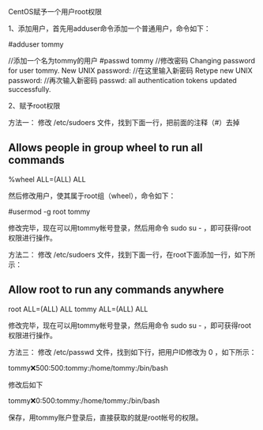 CentOS赋予一个用户root权限

1、添加用户，首先用adduser命令添加一个普通用户，命令如下：

#adduser tommy 

//添加一个名为tommy的用户
#passwd tommy   //修改密码
Changing password for user tommy.
New UNIX password:     //在这里输入新密码
Retype new UNIX password:  //再次输入新密码
passwd: all authentication tokens updated successfully.

2、赋予root权限

方法一： 修改 /etc/sudoers 文件，找到下面一行，把前面的注释（#）去掉

## Allows people in group wheel to run all commands
%wheel    ALL=(ALL)    ALL

然后修改用户，使其属于root组（wheel），命令如下：

#usermod -g root tommy

修改完毕，现在可以用tommy帐号登录，然后用命令 sudo su - ，即可获得root权限进行操作。

方法二： 修改 /etc/sudoers 文件，找到下面一行，在root下面添加一行，如下所示：

## Allow root to run any commands anywhere
root    ALL=(ALL)     ALL
tommy   ALL=(ALL)     ALL

修改完毕，现在可以用tommy帐号登录，然后用命令 sudo su - ，即可获得root权限进行操作。

方法三： 修改 /etc/passwd 文件，找到如下行，把用户ID修改为 0 ，如下所示：

tommy:x:500:500:tommy:/home/tommy:/bin/bash

修改后如下

tommy:x:0:500:tommy:/home/tommy:/bin/bash

保存，用tommy账户登录后，直接获取的就是root帐号的权限。